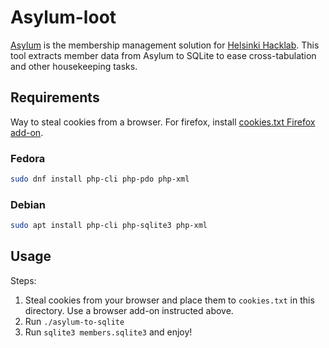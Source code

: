 # Asylum-loot

[Asylum](https://github.com/HelsinkiHacklab/asylum) is the membership
management solution for [Helsinki Hacklab](https://helsinki.hacklab.fi/).
This tool extracts member data from Asylum to SQLite to ease
cross-tabulation and other housekeeping tasks.

## Requirements

Way to steal cookies from a browser. For firefox, install
[cookies.txt Firefox add-on](https://addons.mozilla.org/fi/firefox/addon/cookies-txt).

### Fedora

```sh
sudo dnf install php-cli php-pdo php-xml
```

### Debian

```sh
sudo apt install php-cli php-sqlite3 php-xml
```

## Usage

Steps:

1. Steal cookies from your browser and place them to `cookies.txt`
in this directory. Use a browser add-on instructed above.
2. Run `./asylum-to-sqlite`
3. Run `sqlite3 members.sqlite3` and enjoy!
